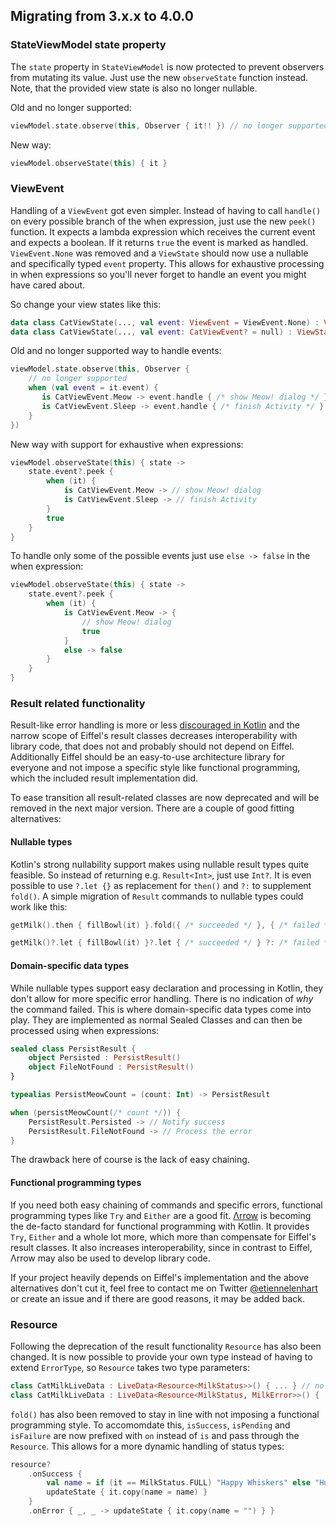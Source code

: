 ## Migrating from 3.x.x to 4.0.0

### StateViewModel state property
The `state` property in `StateViewModel` is now protected to prevent observers from mutating its value. Just use the new `observeState` function instead. Note, that the provided view state is also no longer nullable.

Old and no longer supported:
```kotlin
viewModel.state.observe(this, Observer { it!! }) // no longer supported
```

New way:
```kotlin
viewModel.observeState(this) { it }
```

### ViewEvent
Handling of a `ViewEvent` got even simpler. Instead of having to call `handle()` on every possible branch of the when expression, just use the new `peek()` function. It expects a lambda expression which receives the current event and expects a boolean. If it returns `true` the event is marked as handled. `ViewEvent.None` was removed and a `ViewState` should now use a nullable and specifically typed `event` property. This allows for exhaustive processing in when expressions so you'll never forget to handle an event you might have cared about.

So change your view states like this:
```kotlin
data class CatViewState(..., val event: ViewEvent = ViewEvent.None) : ViewState // no longer supported
data class CatViewState(..., val event: CatViewEvent? = null) : ViewState
```

Old and no longer supported way to handle events:
```kotlin
viewModel.state.observe(this, Observer {
    // no longer supported
    when (val event = it.event) {
       is CatViewEvent.Meow -> event.handle { /* show Meow! dialog */ }
       is CatViewEvent.Sleep -> event.handle { /* finish Activity */ }
    }
})
```
New way with support for exhaustive when expressions:
```kotlin
viewModel.observeState(this) { state ->
    state.event?.peek {
        when (it) {
            is CatViewEvent.Meow -> // show Meow! dialog
            is CatViewEvent.Sleep -> // finish Activity
        }
        true
    }
}
```
To handle only some of the possible events just use `else -> false` in the when expression:
```kotlin
viewModel.observeState(this) { state ->
    state.event?.peek {
        when (it) {
            is CatViewEvent.Meow -> {
                // show Meow! dialog
                true
            }
            else -> false
        }
    }
}
```

### Result related functionality
Result-like error handling is more or less [discouraged in Kotlin](https://github.com/Kotlin/KEEP/blob/master/proposals/stdlib/result.md#error-handling-style-and-exceptions) and the narrow scope of Eiffel's result classes decreases interoperability with library code, that does not and probably should not depend on Eiffel. Additionally Eiffel should be an easy-to-use architecture library for everyone and not impose a specific style like functional programming, which the included result implementation did.

To ease transition all result-related classes are now deprecated and will be removed in the next major version. There are a couple of good fitting alternatives:

#### Nullable types
Kotlin's strong nullability support makes using nullable result types quite feasible. So instead of returning e.g. `Result<Int>`, just use `Int?`. It is even possible to use `?.let {}` as replacement for `then()` and `?:` to supplement `fold()`.
A simple migration of `Result` commands to nullable types could work like this:
```kotlin
getMilk().then { fillBowl(it) }.fold({ /* succeeded */ }, { /* failed */ }) // deprecated

getMilk()?.let { fillBowl(it) }?.let { /* succeeded */ } ?: /* failed */
```

#### Domain-specific data types
While nullable types support easy declaration and processing in Kotlin, they don't allow for more specific error handling. There is no indication of *why* the command failed. This is where domain-specific data types come into play. They are implemented as normal Sealed Classes and can then be processed using when expressions:
```kotlin
sealed class PersistResult {
    object Persisted : PersistResult()
    object FileNotFound : PersistResult()
}
```
```kotlin
typealias PersistMeowCount = (count: Int) -> PersistResult
```
```kotlin
when (persistMeowCount(/* count */)) {
    PersistResult.Persisted -> // Notify success
    PersistResult.FileNotFound -> // Process the error
}
```
The drawback here of course is the lack of easy chaining.

#### Functional programming types
If you need both easy chaining of commands and specific errors, functional programming types like `Try` and `Either` are a good fit. [Λrrow](https://arrow-kt.io/) is becoming the de-facto standard for functional programming with Kotlin. It provides `Try`, `Either` and a whole lot more, which more than compensate for Eiffel's result classes. It also increases interoperability, since in contrast to Eiffel, Λrrow may also be used to develop library code.

If your project heavily depends on Eiffel's implementation and the above alternatives don't cut it, feel free to contact me on Twitter [@etiennelenhart](https://twitter.com/etiennelenhart) or create an issue and if there are good reasons, it may be added back.

### Resource
Following the deprecation of the result functionality `Resource` has also been changed. It is now possible to provide your own type instead of having to extend `ErrorType`, so `Resource` takes two type parameters:
```kotlin
class CatMilkLiveData : LiveData<Resource<MilkStatus>>() { ... } // no longer supported
class CatMilkLiveData : LiveData<Resource<MilkStatus, MilkError>>() { ... }
```
`fold()` has also been removed to stay in line with not imposing a functional programming style. To accomomdate this, `isSuccess`, `isPending` and `isFailure` are now prefixed with `on` instead of `is` and pass through the `Resource`. This allows for a more dynamic handling of status types:
```kotlin
resource?
    .onSuccess {
        val name = if (it == MilkStatus.FULL) "Happy Whiskers" else "Hungry Whiskers"
        updateState { it.copy(name = name) }
    }
    .onError { _, _ -> updateState { it.copy(name = "") } }
```
